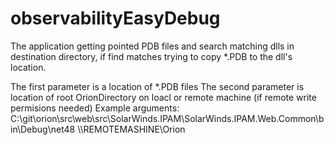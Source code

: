 # observabilityEasyDebug
The application getting pointed PDB files and search matching dlls in destination directory, if find matches trying to copy *.PDB to the dll's location.

The first parameter is a location of *.PDB files
The second parameter is location of root OrionDirectory on loacl or remote machine (if remote write permisions needed)
Example arguments:
C:\git\orion\src\web\src\SolarWinds.IPAM\SolarWinds.IPAM.Web.Common\bin\Debug\net48 \\\REMOTEMASHINE\Orion
